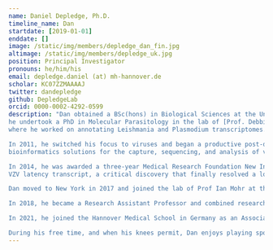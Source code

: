 ```yaml
---
name: Daniel Depledge, Ph.D.
timeline_name: Dan
startdate: [2019-01-01]
enddate: []
image: /static/img/members/depledge_dan_fin.jpg
altimage: /static/img/members/depledge_uk.jpg
position: Principal Investigator
pronouns: he/him/his
email: depledge.daniel (at) mh-hannover.de
scholar: KC07ZZMAAAAJ
twitter: dandepledge
github: DepledgeLab
orcid: 0000-0002-4292-0599
description: "Dan obtained a BSc(hons) in Biological Sciences at the University of Exeter in the UK before subsequently obtaining an MSc in Bioinformatics at the same institution. Following a year of travelling and internships in labs in Bermuda and Montana
he undertook a PhD in Molecular Parasitology in the lab of [Prof. Debbie Smith](https://www.york.ac.uk/biology/research/molecular-microbiology/smith/) at the University of York, UK. He next joined the parasite genomics group at the Wellcome Trust Sanger Institute
where he worked on annotating Leishmania and Plasmodium transcriptomes.

In 2011, he switched his focus to viruses and began a productive post-doctoral position in the lab of [Prof. Judy Breuer](https://www.ucl.ac.uk/infection-immunity/professor-judith-breuer) where he specialized in combining novel sequencing methodologies with bespoke 
bioinformatics solutions for the capture, sequencing, and analysis of viral genomes and transcriptomes from clinical samples.

In 2014, he was awarded a three-year Medical Research Foundation New Investigator Award which allowed him to pursue his own research interests. In collaboration with Werner Ouwendijk (Erasmus MC) and Tomohiko Sadaoko (Kobe University), they discovered the 
VZV latency transcript, a critical discovery that finally resolved a long standing mystery.

Dan moved to New York in 2017 and joined the lab of Prof Ian Mohr at the NYU School of Medicine. Here, he collaborated with Ian Mohr and Angus Wilson to pioneer the use of nanopore direct RNA-Sequencing to profile viral transcriptomes and detect RNA modifications. This led to numerous productive collaborations and successful projects.

In 2018, he became a Research Assistant Professor and combined research with teaching sequencing bioinformatics on the NYU Biomedical Data Science program. 

In 2021, he joined the Hannover Medical School in Germany as an Associate W2 Professor of Systems Virology, funded via the German Centre for Infection Research. Here, he has established a diverse research program that works at the interface of molecular virology and computational biology.

During his free time, and when his knees permit, Dan enjoys playing sports and has long standing interests in music, film, and writing."
---
```




